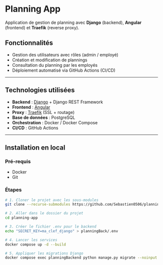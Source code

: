 # Planning App

Application de gestion de planning avec **Django** (backend), **Angular** (frontend) et **Traefik** (reverse proxy).

## Fonctionnalités
- Gestion des utilisateurs avec rôles (admin / employé)
- Création et modification de plannings
- Consultation du planning par les employés
- Déploiement automatisé via GitHub Actions (CI/CD)

---

##  Technologies utilisées
- **Backend** : [Django](https://www.djangoproject.com/) + Django REST Framework
- **Frontend** : [Angular](https://angular.io/)
- **Proxy** : [Traefik](https://traefik.io/) (SSL + routage)
- **Base de données** : PostgreSQL
- **Orchestration** : Docker / Docker Compose
- **CI/CD** : GitHub Actions

---

## Installation en local

### Pré-requis
- Docker
- Git

### Étapes
```bash
# 1. Cloner le projet avec les sous-modules
git clone --recurse-submodules https://github.com/Sebastien0506/planning-app.git

# 2. Aller dans le dossier du projet
cd planning-app

# 3. Créer le fichier .env pour le backend
echo "SECRET_KEY=ma_clef_django" > planningBack/.env

# 4. Lancer les services
docker compose up -d --build

# 5. Appliquer les migrations Django
docker compose exec planningBackend python manage.py migrate --noinput